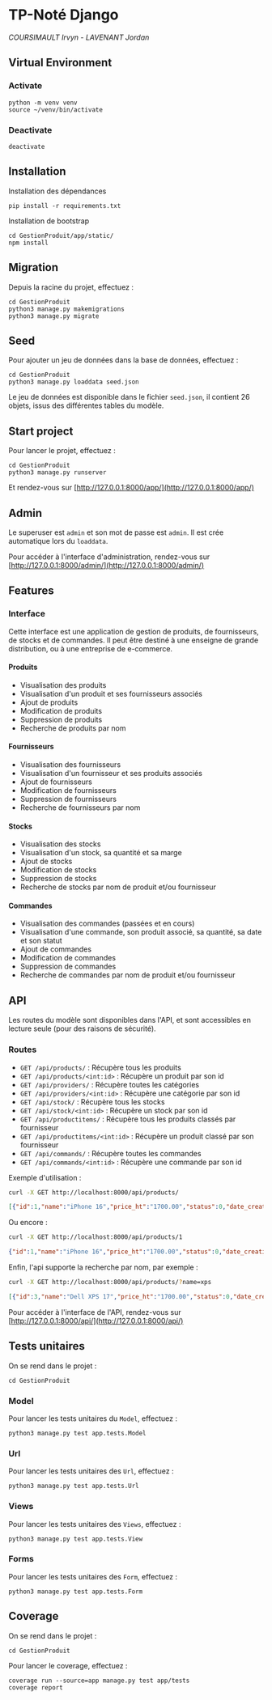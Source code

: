 # TP-Noté Django

_COURSIMAULT Irvyn - LAVENANT Jordan_

## Virtual Environment

### Activate
```
python -m venv venv
source ~/venv/bin/activate
```

### Deactivate
```
deactivate
```


## Installation 

Installation des dépendances
```
pip install -r requirements.txt
```

Installation de bootstrap
```
cd GestionProduit/app/static/
npm install
```

## Migration
Depuis la racine du projet, effectuez :
```
cd GestionProduit
python3 manage.py makemigrations
python3 manage.py migrate
```

## Seed

Pour ajouter un jeu de données dans la base de données, effectuez :
```
cd GestionProduit
python3 manage.py loaddata seed.json
```
Le jeu de données est disponible dans le fichier `seed.json`, il contient 26 objets, issus des différentes tables du modèle.

## Start project

Pour lancer le projet, effectuez :
```
cd GestionProduit
python3 manage.py runserver
```
Et rendez-vous sur [http://127.0.0.1:8000/app/](http://127.0.0.1:8000/app/)

## Admin

Le superuser est `admin` et son mot de passe est `admin`. Il est crée automatique lors du `loaddata`.

Pour accéder à l'interface d'administration, rendez-vous sur [http://127.0.0.1:8000/admin/](http://127.0.0.1:8000/admin/)

## Features

### Interface

Cette interface est une application de gestion de produits, de fournisseurs, de stocks et de commandes. Il peut être destiné à une enseigne de grande distribution, ou à une entreprise de e-commerce.

#### Produits

- Visualisation des produits
- Visualisation d'un produit et ses fournisseurs associés
- Ajout de produits
- Modification de produits
- Suppression de produits
- Recherche de produits par nom

#### Fournisseurs

- Visualisation des fournisseurs
- Visualisation d'un fournisseur et ses produits associés
- Ajout de fournisseurs
- Modification de fournisseurs
- Suppression de fournisseurs
- Recherche de fournisseurs par nom

#### Stocks

- Visualisation des stocks
- Visualisation d'un stock, sa quantité et sa marge
- Ajout de stocks
- Modification de stocks
- Suppression de stocks
- Recherche de stocks par nom de produit et/ou fournisseur

#### Commandes

- Visualisation des commandes (passées et en cours)
- Visualisation d'une commande, son produit associé, sa quantité, sa date et son statut
- Ajout de commandes
- Modification de commandes
- Suppression de commandes
- Recherche de commandes par nom de produit et/ou fournisseur

## API

Les routes du modèle sont disponibles dans l'API, et sont accessibles en lecture seule (pour des raisons de sécurité).

### Routes 

- `GET /api/products/` : Récupère tous les produits
- `GET /api/products/<int:id>` : Récupère un produit par son id
- `GET /api/providers/` : Récupère toutes les catégories
- `GET /api/providers/<int:id>` : Récupère une catégorie par son id
- `GET /api/stock/` : Récupère tous les stocks
- `GET /api/stock/<int:id>` : Récupère un stock par son id
- `GET /api/productitems/` : Récupère tous les produits classés par fournisseur
- `GET /api/productitems/<int:id>` : Récupère un produit classé par son fournisseur
- `GET /api/commands/` : Récupère toutes les commandes
- `GET /api/commands/<int:id>` : Récupère une commande par son id

Exemple d'utilisation : 

```bash
curl -X GET http://localhost:8000/api/products/
```
```json
[{"id":1,"name":"iPhone 16","price_ht":"1700.00","status":0,"date_creation":"2024-10-15T00:08:16+02:00"},{"id":2,"name":"iPhone 11","price_ht":"400.00","status":0,"date_creation":"2024-10-15T00:10:32+02:00"},{"id":3,"name":"Dell XPS 17","price_ht":"1700.00","status":0,"date_creation":"2024-10-15T00:10:32+02:00"}]
```

Ou encore : 

```bash
curl -X GET http://localhost:8000/api/products/1
```
```json
{"id":1,"name":"iPhone 16","price_ht":"1700.00","status":0,"date_creation":"2024-10-15T00:08:16+02:00"}
```

Enfin, l'api supporte la recherche par nom, par exemple : 

```bash
curl -X GET http://localhost:8000/api/products/?name=xps
```
```json
[{"id":3,"name":"Dell XPS 17","price_ht":"1700.00","status":0,"date_creation":"2024-10-15T00:10:32+02:00"}]
```

Pour accéder à l'interface de l'API, rendez-vous sur [http://127.0.0.1:8000/api/](http://127.0.0.1:8000/api/)

## Tests unitaires

On se rend dans le projet :
```
cd GestionProduit
```

### Model
Pour lancer les tests unitaires du `Model`, effectuez :
```
python3 manage.py test app.tests.Model
```

### Url
Pour lancer les tests unitaires des `Url`, effectuez :
```
python3 manage.py test app.tests.Url
```

### Views
Pour lancer les tests unitaires des `Views`, effectuez :
```
python3 manage.py test app.tests.View
```

### Forms
Pour lancer les tests unitaires des `Form`, effectuez :
```
python3 manage.py test app.tests.Form
```

## Coverage

On se rend dans le projet :
```
cd GestionProduit
```

Pour lancer le coverage, effectuez :
```
coverage run --source=app manage.py test app/tests
coverage report
```
